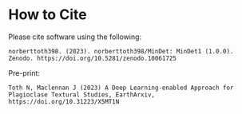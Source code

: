 # How to Cite

Please cite software using the following:
	
	norberttoth398. (2023). norberttoth398/MinDet: MinDet1 (1.0.0). Zenodo. https://doi.org/10.5281/zenodo.10061725

Pre-print:

	Toth N, Maclennan J (2023) A Deep Learning-enabled Approach for Plagioclase Textural Studies, EarthArxiv, https://doi.org/10.31223/X5MT1N
